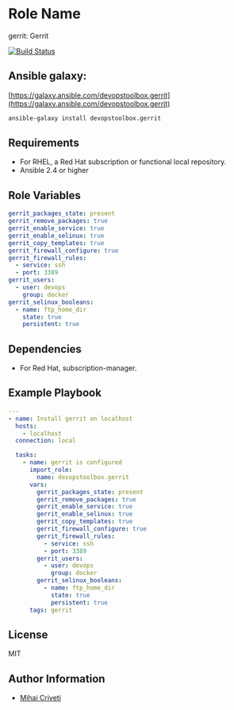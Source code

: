 Role Name
=========

gerrit: Gerrit

[![Build Status](https://travis-ci.org/cmihai-ansible/gerrit.svg?branch=master)](https://travis-ci.org/cmihai-ansible/gerrit)

Ansible galaxy:
---------------

[https://galaxy.ansible.com/devopstoolbox.gerrit](https://galaxy.ansible.com/devopstoolbox.gerrit)

```bash
ansible-galaxy install devopstoolbox.gerrit
```

Requirements
------------

- For RHEL, a Red Hat subscription or functional local repository.
- Ansible 2.4 or higher

Role Variables
--------------

```yaml
gerrit_packages_state: present
gerrit_remove_packages: true
gerrit_enable_service: true
gerrit_enable_selinux: true
gerrit_copy_templates: true
gerrit_firewall_configure: true
gerrit_firewall_rules:
  - service: ssh
  - port: 3389
gerrit_users:
  - user: devops
    group: docker
gerrit_selinux_booleans:
  - name: ftp_home_dir
    state: true
    persistent: true
```

Dependencies
------------

- For Red Hat, subscription-manager.

Example Playbook
----------------

```yaml
---
- name: Install gerrit on localhost
  hosts:
    - localhost
  connection: local

  tasks:
    - name: gerrit is configured
      import_role:
        name: devopstoolbox.gerrit
      vars:
        gerrit_packages_state: present
        gerrit_remove_packages: true
        gerrit_enable_service: true
        gerrit_enable_selinux: true
        gerrit_copy_templates: true
        gerrit_firewall_configure: true
        gerrit_firewall_rules:
          - service: ssh
          - port: 3389
        gerrit_users:
          - user: devops
            group: docker
        gerrit_selinux_booleans:
          - name: ftp_home_dir
            state: true
            persistent: true
      tags: gerrit
```

License
-------

MIT

Author Information
------------------

- [Mihai Criveti](https://www.linkedin.com/in/devopstoolbox.)
